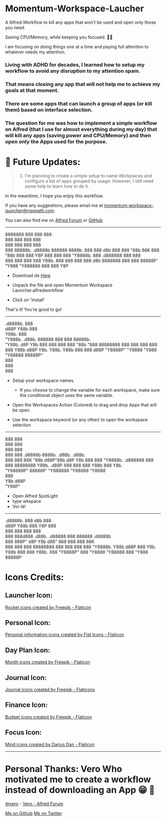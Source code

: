 # Momentum-Workspace-Laucher

 A Alfred Workflow to kill any apps that won't be used and open only those you need.  

 Saving CPU/Memory, while keeping you focused. 🧘‍♂️

I am focusing on doing things one at a time and paying full attention to whatever needs my attention. 

### Living with ADHD for decades, I learned how to setup my workflow to avoid any disruption to my attention spam. 

### That means closing any app that will not help me to achieve my goals at that moment.

### There are some apps that can launch a group of apps (or kill them) based on interface selection.

### The question for me was how to implement a simple workflow on Alfred (that I use for almost everything during my day) that will kill any apps (saving power and CPU/Memory) and then open only the Apps used for the purpose. 


#  🐾 Future Updates:

> 1. I'm planning to create a simple setup to name Workplaces and configure a list of apps grouped by usage. However, I still need some help to learn how to do it.

In the meantime, I hope you enjoy this workflow.

If you have any suggestions, please email me at momentum-workspace-launcher@rigonatti.com.

You can also find me on [Alfred Forum](https://www.alfredforum.com/profile/52317-rigonatti/) or [GitHub](https://github.com/RIGONATTI)



---




8888888                   888             888 888     
  888                     888             888 888     
  888                     888             888 888     
  888   88888b.  .d8888b  888888  8888b.  888 888 d8b 
  888   888 "88b 88K      888        "88b 888 888 Y8P 
  888   888  888 "Y8888b. 888    .d888888 888 888     
  888   888  888      X88 Y88b.  888  888 888 888 d8b 
8888888 888  888  88888P'  "Y888 "Y888888 888 888 Y8P 



* Download de [Here](https://github.com/rigonatti/momentum-workspace-launcher)

* Unpack the file and open Momentum Workspace Launcher.alfredworkflow 

* Click on 'Install' 


That's it! You're good to go!


----

 .d8888b.           888                      
d88P  Y88b          888                      
Y88b.               888                      
 "Y888b.    .d88b.  888888 888  888 88888b.  
    "Y88b. d8P  Y8b 888    888  888 888 "88b 
      "888 88888888 888    888  888 888  888 
Y88b  d88P Y8b.     Y88b.  Y88b 888 888 d88P 
 "Y8888P"   "Y8888   "Y888  "Y88888 88888P"  
                                    888      
                                    888      
                                    888 




* Setup your workspace names.

  - If you choose to change the variable for each workspace, make sure the conditional object uses the same variable.

* Open the Workspaces Action (Colored) to drag and drop Apps that will be open.

* Use the workspace keyword (or any other) to open the workspace selection



-----



888     888                                     
888     888                                     
888     888                                     
888     888 .d8888b   8888b.   .d88b.   .d88b.  
888     888 88K          "88b d88P"88b d8P  Y8b 
888     888 "Y8888b. .d888888 888  888 88888888 
Y88b. .d88P      X88 888  888 Y88b 888 Y8b.     
 "Y88888P"   88888P' "Y888888  "Y88888  "Y8888  
                                   888          
                              Y8b d88P          
                               "Y88P"           


* Open Alfred SpotLight
* type wkspace
* Voi-là! 


___
                                                      




 .d8888b.                       888 d8b 888             
d88P  Y88b                      888 Y8P 888             
888    888                      888     888             
888        888d888 .d88b.   .d88888 888 888888 .d8888b  
888        888P"  d8P  Y8b d88" 888 888 888    88K      
888    888 888    88888888 888  888 888 888    "Y8888b. 
Y88b  d88P 888    Y8b.     Y88b 888 888 Y88b.       X88 
 "Y8888P"  888     "Y8888   "Y88888 888  "Y888  88888P' 
                                                            
                                                            

# Icons Credits: 

## Launcher Icon:
[Rocket icons created by Freepik - Flaticon](https://www.flaticon.com/free-icons/rocket)

## Personal Icon:
[Personal information icons created by Flat Icons - Flaticon](https://www.flaticon.com/free-icons/personal-information) 

## Day Plan Icon: 
[Month icons created by Freepik - Flaticon](https://www.flaticon.com/free-icons/month) 

## Journal Icon: 
[Journal icons created by Freepik - Flaticons](https://www.flaticon.com/free-icons/journal) 

## Finance Icon:
[Budget icons created by Freepik - Flaticon](https://www.flaticon.com/free-icons/budget) 

## Focus Icon: 
[Mind icons created by Darius Dan - Flaticon](https://www.flaticon.com/free-icons/mind) 

---

# Personal Thanks: Vero  Who motivated me to create a workflow instead of downloading an App 😁 👏
[@vero](http://twitter.com/vero) -
[Vero - Alfred Forum](https://www.alfredforum.com/profile/1-vero/)


[Me on Github](https://github.com/rigonatti)
[Me on Twitter](https://twitter.com/rigonatti)


